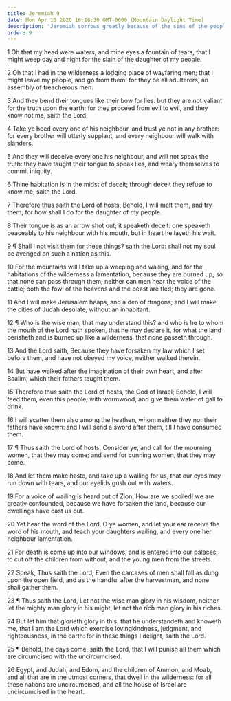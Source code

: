 ```yaml
---
title: Jeremiah 9
date: Mon Apr 13 2020 16:18:30 GMT-0600 (Mountain Daylight Time)
description: "Jeremiah sorrows greatly because of the sins of the people—They will be scattered among the nations and punished."
order: 9
---
```


1 Oh that my head were waters, and mine eyes a fountain of tears, that I might weep day and night for the slain of the daughter of my people.

2 Oh that I had in the wilderness a lodging place of wayfaring men; that I might leave my people, and go from them! for they be all adulterers, an assembly of treacherous men.

3 And they bend their tongues like their bow for lies: but they are not valiant for the truth upon the earth; for they proceed from evil to evil, and they know not me, saith the Lord.

4 Take ye heed every one of his neighbour, and trust ye not in any brother: for every brother will utterly supplant, and every neighbour will walk with slanders.

5 And they will deceive every one his neighbour, and will not speak the truth: they have taught their tongue to speak lies, and weary themselves to commit iniquity.

6 Thine habitation is in the midst of deceit; through deceit they refuse to know me, saith the Lord.

7 Therefore thus saith the Lord of hosts, Behold, I will melt them, and try them; for how shall I do for the daughter of my people.

8 Their tongue is as an arrow shot out; it speaketh deceit: one speaketh peaceably to his neighbour with his mouth, but in heart he layeth his wait.

9 ¶ Shall I not visit them for these things? saith the Lord: shall not my soul be avenged on such a nation as this.

10 For the mountains will I take up a weeping and wailing, and for the habitations of the wilderness a lamentation, because they are burned up, so that none can pass through them; neither can men hear the voice of the cattle; both the fowl of the heavens and the beast are fled; they are gone.

11 And I will make Jerusalem heaps, and a den of dragons; and I will make the cities of Judah desolate, without an inhabitant.

12 ¶ Who is the wise man, that may understand this? and who is he to whom the mouth of the Lord hath spoken, that he may declare it, for what the land perisheth and is burned up like a wilderness, that none passeth through.

13 And the Lord saith, Because they have forsaken my law which I set before them, and have not obeyed my voice, neither walked therein.

14 But have walked after the imagination of their own heart, and after Baalim, which their fathers taught them.

15 Therefore thus saith the Lord of hosts, the God of Israel; Behold, I will feed them, even this people, with wormwood, and give them water of gall to drink.

16 I will scatter them also among the heathen, whom neither they nor their fathers have known: and I will send a sword after them, till I have consumed them.

17 ¶ Thus saith the Lord of hosts, Consider ye, and call for the mourning women, that they may come; and send for cunning women, that they may come.

18 And let them make haste, and take up a wailing for us, that our eyes may run down with tears, and our eyelids gush out with waters.

19 For a voice of wailing is heard out of Zion, How are we spoiled! we are greatly confounded, because we have forsaken the land, because our dwellings have cast us out.

20 Yet hear the word of the Lord, O ye women, and let your ear receive the word of his mouth, and teach your daughters wailing, and every one her neighbour lamentation.

21 For death is come up into our windows, and is entered into our palaces, to cut off the children from without, and the young men from the streets.

22 Speak, Thus saith the Lord, Even the carcases of men shall fall as dung upon the open field, and as the handful after the harvestman, and none shall gather them.

23 ¶ Thus saith the Lord, Let not the wise man glory in his wisdom, neither let the mighty man glory in his might, let not the rich man glory in his riches.

24 But let him that glorieth glory in this, that he understandeth and knoweth me, that I am the Lord which exercise lovingkindness, judgment, and righteousness, in the earth: for in these things I delight, saith the Lord.

25 ¶ Behold, the days come, saith the Lord, that I will punish all them which are circumcised with the uncircumcised.

26 Egypt, and Judah, and Edom, and the children of Ammon, and Moab, and all that are in the utmost corners, that dwell in the wilderness: for all these nations are uncircumcised, and all the house of Israel are uncircumcised in the heart.
